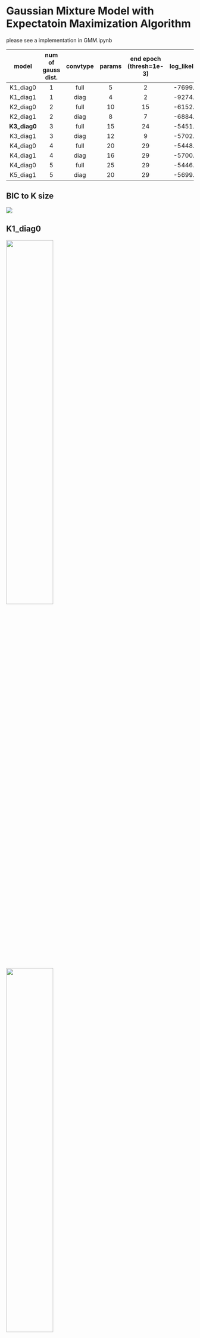 # Gaussian Mixture Model with Expectatoin Maximization Algorithm

please see a implementation in GMM.ipynb


|model| num of gauss dist. | convtype | params|end epoch \(thresh=1e-3)|log_likelihood|BIC |
|:---:|:---:    |:---:     |:---:  |:---:                 |:---:         |:---:|   
|K1_diag0| 1 | full | 5|2|-7699.809|15435.840|
|K1_diag1| 1 | diag | 4|2|-9274.189|18577.356|
|K2_diag0| 2 | full | 10|15|-6152.370|12377.182|
|K2_diag1| 2 | diag | 8|7|-6884.938|13827.830|
|**K3_diag0**| 3 | full | 15|24|-5451.755|**11012.173**|
|K3_diag1| 3 | diag | 12|9|-5702.959|11492.849|
|K4_diag0| 4 | full | 20|29|-5448.348|11041.580|
|K4_diag1| 4 | diag | 16|29|-5700.893|11517.694|
|K4_diag0| 5 | full | 25|29|-5446.084|11073.273|
|K5_diag1| 5 | diag | 20|29|-5699.974|11544.833|

## BIC to K size
<img src='result/BIC.png'>

## K1_diag0
<img src='result/result_K1_diag0.png' width=50%>
<img src='gif/gif_K1_diag0_dist.gif' width=50%>
<img src='gif/gif_K1_diag0_loss.gif' width=50%>

## K1_diag1
<img src='result/result_K1_diag1.png' width=50%>
<img src='gif/gif_K1_diag1_dist.gif' width=50%>
<img src='gif/gif_K1_diag1_loss.gif' width=50%>

## K2_diag0
<img src='result/result_K2_diag0.png' width=50%>
<img src='gif/gif_K2_diag0_dist.gif' width=50%>
<img src='gif/gif_K2_diag0_loss.gif' width=50%>

## K2_diag1
<img src='result/result_K2_diag1.png' width=50%>
<img src='gif/gif_K2_diag1_dist.gif' width=50%>
<img src='gif/gif_K2_diag1_loss.gif' width=50%>

## K3_diag0
<img src='result/result_K3_diag0.png' width=50%>
<img src='gif/gif_K3_diag0_dist.gif' width=50%>
<img src='gif/gif_K3_diag0_loss.gif' width=50%>

## K3_diag1
<img src='result/result_K3_diag1.png' width=50%>
<img src='gif/gif_K3_diag1_dist.gif' width=50%>
<img src='gif/gif_K3_diag1_loss.gif' width=50%>

## K4_diag0
<img src='result/result_K4_diag0.png' width=50%>
<img src='gif/gif_K4_diag0_dist.gif' width=50%>
<img src='gif/gif_K4_diag0_loss.gif' width=50%>

## K4_diag1
<img src='result/result_K4_diag1.png' width=50%>
<img src='gif/gif_K4_diag1_dist.gif' width=50%>
<img src='gif/gif_K4_diag1_loss.gif' width=50%>

## K5_diag0
<img src='result/result_K5_diag0.png' width=50%>
<img src='gif/gif_K5_diag0_dist.gif' width=50%>
<img src='gif/gif_K5_diag0_loss.gif' width=50%>

## K5_diag1
<img src='result/result_K5_diag1.png' width=50%>
<img src='gif/gif_K5_diag1_dist.gif' width=50%>
<img src='gif/gif_K5_diag1_loss.gif' width=50%>